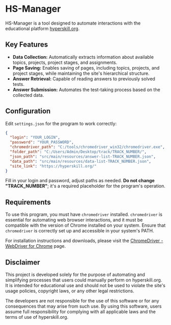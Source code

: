 # HS-Manager

HS-Manager is a tool designed to automate interactions with the educational platform [hyperskill.org](https://hyperskill.org).

## Key Features

- **Data Collection:** Automatically extracts information about available topics, projects, project stages, and assignments.
- **Page Saving:** Enables saving of pages, including topics, projects, and project stages, while maintaining the site's hierarchical structure.
- **Answer Retrieval:** Capable of reading answers to previously solved tests.
- **Answer Submission:** Automates the test-taking process based on the collected data.

## Configuration

Edit `settings.json` for the program to work correctly:

```json
{
  "login": "YOUR_LOGIN",
  "password": "YOUR_PASSWORD",
  "chromedriver_path": "C:/tools/chromedriver_win32/chromedriver.exe",
  "folder_path": "C:/Users/Admin/Desktop/track/TRACK_NUMBER/",
  "json_path": "src/main/resources/answer-list-TRACK_NUMBER.json",
  "data_path": "src/main/resources/data-list-TRACK_NUMBER.json",
  "site_link": "https://hyperskill.org/"
}
```
Fill in your login and password, adjust paths as needed. **Do not change "TRACK_NUMBER"**; it's a required placeholder for the program's operation.

## Requirements

To use this program, you must have `chromedriver` installed. `chromedriver` is essential for automating web browser interactions, and it must be compatible with the version of Chrome installed on your system. Ensure that `chromedriver` is correctly set up and accessible in your system's PATH.

For installation instructions and downloads, please visit the [ChromeDriver - WebDriver for Chrome](https://chromedriver.chromium.org/) page.


## Disclaimer

This project is developed solely for the purpose of automating and simplifying processes that users could manually perform on hyperskill.org. It is intended for educational use and should not be used to violate the site's usage policies, copyright laws, or any other legal restrictions.

The developers are not responsible for the use of this software or for any consequences that may arise from such use. By using this software, users assume full responsibility for complying with all applicable laws and the terms of use of hyperskill.org.
